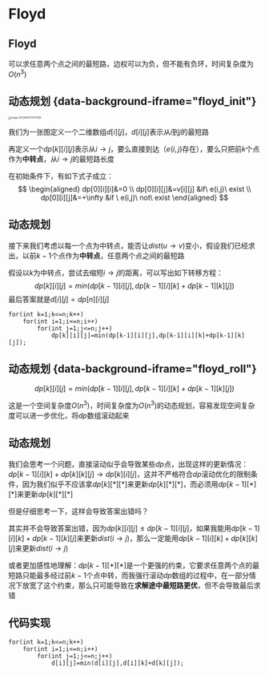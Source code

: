 # Floyd

## Floyd

可以求任意两个点之间的最短路，边权可以为负，但不能有负环，时间复杂度为$O(n^3)$

## 动态规划 {data-background-iframe="floyd_init"}

<p id="begin_floyd_init"></p>

<img src="https://img1.imgtp.com/2023/06/21/RFikedXn.png" alt="image-20230621151757599" style="zoom:33%;" />

<p id="end_floyd_init"></p>

我们为一张图定义一个二维数组$d[i][j]$，$d[i][j]$表示从$i$到$j$的最短路

再定义一个$dp[k][i][j]$表示从$i\to j$，要么直接到达（$e(i,j)$存在），要么只把前$k$个点作为**中转点**，从$i\to j$的最短路长度

在初始条件下，有如下式子成立：
$$
\begin{aligned}
dp[0][i][i]&=0 \\
dp[0][i][j]&=v[i][j] &if\ e(i,j)\ exist \\
dp[0][i][j]&=+\infty  &if \ e(i,j)\ not\ exist
\end{aligned}
$$

## 动态规划

接下来我们考虑以每一个点为中转点，能否让$dist(u\to v)$变小，假设我们已经求出，以前$k-1$个点作为**中转点**，任意两个点之间的最短路

假设以$k$为中转点，尝试去缩短$i\to j$的距离，可以写出如下转移方程：
$$
dp[k][i][j]= min(dp[k-1][i][j],dp[k-1][i][k]+dp[k-1][k][j])
$$
最后答案就是$d[i][j]=dp[n][i][j]$

```
for(int k=1;k<=n;k++)
	for(int i=1;i<=n;i++)
		for(int j=1;j<=n;j++)
			dp[k][i][j]=min(dp[k-1][i][j],dp[k-1][i][k]+dp[k-1][k][j]);
```



## 动态规划 {data-background-iframe="floyd_roll"}

$$
dp[k][i][j]= min(dp[k-1][i][j],dp[k-1][i][k]+dp[k-1][k][j])
$$

这是一个空间复杂度$O(n^3)$，时间复杂度为$O(n^3)$的动态规划，容易发现空间复杂度可以进一步优化，将$dp$数组滚动起来

## 动态规划

我们会思考一个问题，直接滚动似乎会导致某些$dp$点，出现这样的更新情况：$dp[k-1][i][k]+dp[k][k][j]\to dp[k][i][j]$，这并不严格符合$dp$滚动优化的限制条件，因为我们似乎不应该拿$dp[k][*][*]$来更新$dp[k][*][*]$，而必须用$dp[k-1][*][*]$来更新$dp[k][*][*]$

<div class="sep"></div>

但是仔细思考一下，这样会导致答案出错吗？

<div class="sep"></div>

其实并不会导致答案出错，因为$dp[k][i][j]\le dp[k-1][i][j]$，如果我能用$dp[k-1][i][k]+dp[k-1][k][j]$来更新$dist(i \to j)$，那么一定能用$dp[k-1][i][k]+dp[k][k][j]$来更新$dist(i\to j)$

<div class="sep"></div>

或者更加感性地理解：$dp[k-1][*][*]$是一个更强的约束，它要求任意两个点的最短路只能最多经过前$k-1$个点中转，而我强行滚动$dp$数组的过程中，在一部分情况下放宽了这个约束，那么只可能导致在**求解途中最短路更优**，但不会导致最后求错

## 代码实现

```
for(int k=1;k<=n;k++)
	for(int i=1;i<=n;i++)
		for(int j=1;j<=n;j++)
			d[i][j]=min(d[i][j],d[i][k]+d[k][j]);
```

